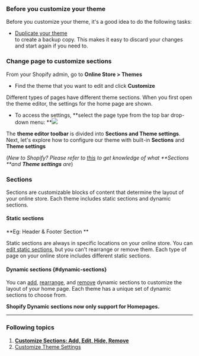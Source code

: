 ### Before you customize your theme

Before you customize your theme, it's a good idea to do the following tasks:

* [Duplicate your theme](https://help.shopify.com/en/manual/using-themes/managing-themes/duplicating-themes)  
  to create a backup copy. This makes it easy to discard your changes and start again if you need to.

### Change page to customize sections

From your Shopify admin, go to **Online Store &gt; Themes**

* Find the theme that you want to edit and click **Customize**

Different types of pages have different theme sections. When you first open the theme editor, the settings for the home page are shown.

* To access the settings, **select the page type from the top bar drop-down menu:    **![](/assets/settings.png)

The **theme editor toolbar** is divided into **Sections **and T**heme settings**.  
Next, let's explore how to configure our theme with built-in **Sections** and **Theme settings**

\(_New to Shopify? Please refer to _[_this_](https://help.shopify.com/en/manual/using-themes/change-the-layout/theme-settings/sections-and-settings)_ to get knowledge of what **Sections **and **Theme settings** are_\)

### Sections

Sections are customizable blocks of content that determine the layout of your online store. Each theme includes static sections and dynamic sections.

#### Static sections

**Eg: Header & Footer Section **

Static sections are always in specific locations on your online store. You can [edit static sections](https://help.shopify.com/en/manual/using-themes/change-the-layout/theme-settings/sections-and-settings#edit-static-sections), but you can't rearrange or remove them. Each type of page on your online store includes different static sections.

#### Dynamic sections {#dynamic-sections}

You can [add](https://help.shopify.com/en/manual/using-themes/change-the-layout/theme-settings/sections-and-settings#add-dynamic-sections), [rearrange](https://help.shopify.com/en/manual/using-themes/change-the-layout/theme-settings/sections-and-settings#rearrange-dynamic-sections), and [remove](https://help.shopify.com/en/manual/using-themes/change-the-layout/theme-settings/sections-and-settings#remove-dynamic-sections) dynamic sections to customize the layout of your home page. Each theme has a unique set of dynamic sections to choose from.

**Shopify Dynamic sections now only support for Homepages.**

---

### Following topics

1. [**Customize Sections: Add, Edit, Hide, Remove**](/sections.md)
2. [Customize Theme Settings](/theme-settings.md)



